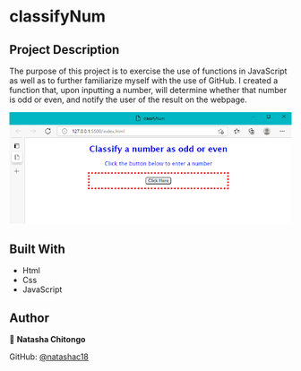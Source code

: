 # classifyNum
## Project Description

The purpose of this project is to exercise the use of functions in JavaScript as well as to further familiarize myself with the use of GitHub. I created a function that, upon inputting a number, will determine whether that number is odd or even, and notify the user of the result on the webpage.  

![Screenshot](https://github.com/natashac18/classifyNum/blob/main/Capture.PNG?raw=true)

## Built With

- Html
- Css
- JavaScript

## Author

:bust_in_silhouette: **Natasha Chitongo** 

GitHub: [@natashac18](https://github.com/natashac18)


